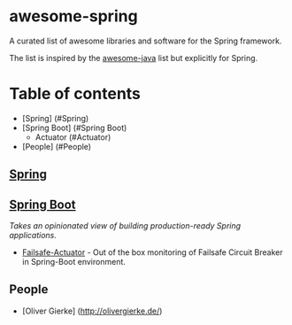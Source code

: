 # awesome-spring
A curated list of awesome libraries and software for the Spring framework.

The list is inspired by the [awesome-java](https://github.com/akullpp/awesome-java) list but explicitly for Spring.

# Table of contents

- [Spring] (#Spring)
- [Spring Boot] (#Spring Boot)
    - Actuator (#Actuator)
- [People] (#People)    

## [Spring](http://projects.spring.io/spring-framework/)

## [Spring Boot](https://projects.spring.io/spring-boot/)

*Takes an opinionated view of building production-ready Spring applications.*

* [Failsafe-Actuator](https://github.com/zalando-incubator/failsafe-actuator) - Out of the box monitoring of Failsafe Circuit Breaker in Spring-Boot environment. 

## People

* [Oliver Gierke] (http://olivergierke.de/)



